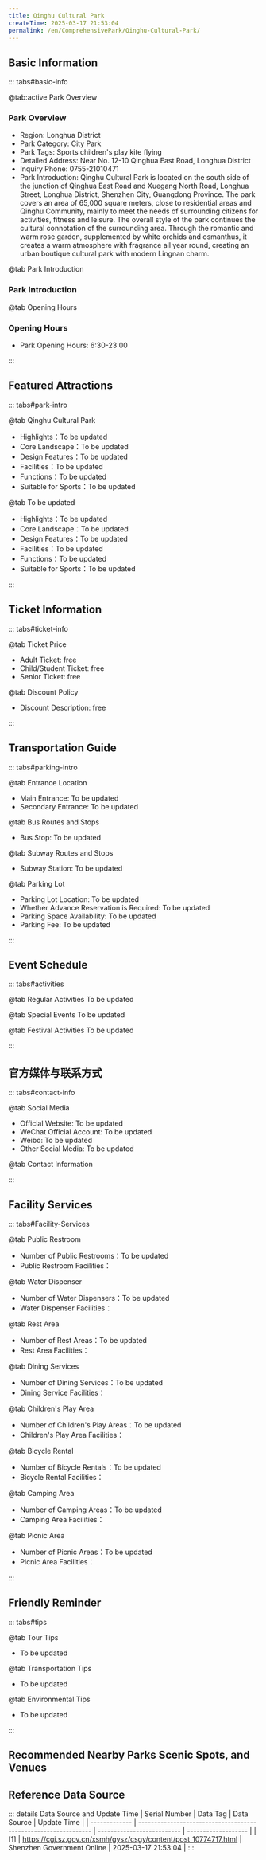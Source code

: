 ```yaml
---
title: Qinghu Cultural Park
createTime: 2025-03-17 21:53:04
permalink: /en/ComprehensivePark/Qinghu-Cultural-Park/
---
```



<script setup>
import ImageSwiper from '/.vuepress/theme/components/ImageSwiper.vue'
// 轮播图数据
const swiperItems = [
    {
                link: 'https://cgj.sz.gov.cn/img/4/4005/4005728/10774717.jpg',
                title: 'Qinghu Cultural Park',
                description: '',
                author: 'Shenzhen Government Online',
                date: '2025/03/17'
                },
  {
                link: 'https://cgj.sz.gov.cn/img/4/4005/4005728/10774717.jpg',
                title: 'Qinghu Cultural Park',
                description: '',
                author: 'Shenzhen Government Online',
                date: '2025/03/17'
                }
]
// 配置项
const swiperConfig = {
  height: 500,
  showInfo: true
}
</script>
<!-- 轮播图组件 -->
<ImageSwiper :items="swiperItems" :config="swiperConfig" />



## Basic Information

::: tabs#basic-info

@tab:active Park Overview
### Park Overview
- Region: Longhua District
- Park Category: City Park
- Park Tags: Sports children's play kite flying
- Detailed Address: Near No. 12-10 Qinghua East Road, Longhua District
- Inquiry Phone: 0755-21010471
- Park Introduction: Qinghu Cultural Park is located on the south side of the junction of Qinghua East Road and Xuegang North Road, Longhua Street, Longhua District, Shenzhen City, Guangdong Province. The park covers an area of 65,000 square meters, close to residential areas and Qinghu Community, mainly to meet the needs of surrounding citizens for activities, fitness and leisure. The overall style of the park continues the cultural connotation of the surrounding area. Through the romantic and warm rose garden, supplemented by white orchids and osmanthus, it creates a warm atmosphere with fragrance all year round, creating an urban boutique cultural park with modern Lingnan charm.

@tab Park Introduction
### Park Introduction
@tab Opening Hours
### Opening Hours
- Park Opening Hours: 6:30-23:00

:::

## Featured Attractions

::: tabs#park-intro

@tab Qinghu Cultural Park
<ImageCard
image="https://cgj.sz.gov.cn/images/index20230710_1.png"
    title="Qinghu Cultural Park"
    description="The popular 'Qinghu Sanjie Temple' has been included in the list of Shenzhen's intangible cultural heritage. According to the story sequence of the legend, the park is mainly divided into four theme areas: Crane Dancing in Qinghu, Returning to the Fields after Visiting Flowers, Poetry in the Three Realms, and Blessings from the Temple. The park is equipped with pergolas, fitness equipment, and children's entertainment facilities to provide citizens with a rich and colorful experience."
    date=""
    author="Shenzhen Government Online"
/>


- Highlights：To be updated
- Core Landscape：To be updated
- Design Features：To be updated
- Facilities：To be updated
- Functions：To be updated
- Suitable for Sports：To be updated

@tab To be updated
<ImageCard
image="https://cgj.sz.gov.cn/images/index20230710_1.png"
    title="Qinghu Cultural Park"
    description="The popular 'Qinghu Sanjie Temple' has been included in the list of Shenzhen's intangible cultural heritage. According to the story sequence of the legend, the park is mainly divided into four theme areas: Crane Dancing in Qinghu, Returning to the Fields after Visiting Flowers, Poetry in the Three Realms, and Blessings from the Temple. The park is equipped with pergolas, fitness equipment, and children's entertainment facilities to provide citizens with a rich and colorful experience."
    date=""
    author="Shenzhen Government Online"
/>


- Highlights：To be updated
- Core Landscape：To be updated
- Design Features：To be updated
- Facilities：To be updated
- Functions：To be updated
- Suitable for Sports：To be updated

:::

## Ticket Information

::: tabs#ticket-info

@tab Ticket Price
- Adult Ticket: free
- Child/Student Ticket: free
- Senior Ticket: free

@tab Discount Policy
- Discount Description: free

:::

## Transportation Guide

::: tabs#parking-intro

@tab Entrance Location
- Main Entrance: To be updated
- Secondary Entrance: To be updated

@tab Bus Routes and Stops
- Bus Stop: To be updated

@tab Subway Routes and Stops
- Subway Station: To be updated

@tab Parking Lot
- Parking Lot Location: To be updated
- Whether Advance Reservation is Required: To be updated
- Parking Space Availability: To be updated
- Parking Fee: To be updated

:::

## Event Schedule

::: tabs#activities

@tab Regular Activities
To be updated

@tab Special Events
To be updated

@tab Festival Activities
To be updated

:::

## 官方媒体与联系方式

::: tabs#contact-info

@tab Social Media
- Official Website: To be updated
- WeChat Official Account: To be updated
- Weibo: To be updated
- Other Social Media: To be updated

@tab Contact Information

:::

## Facility Services

::: tabs#Facility-Services

@tab Public Restroom
- Number of Public Restrooms：To be updated
- Public Restroom Facilities：

@tab Water Dispenser
- Number of Water Dispensers：To be updated
- Water Dispenser Facilities：

@tab Rest Area
- Number of Rest Areas：To be updated
- Rest Area Facilities：

@tab Dining Services
- Number of Dining Services：To be updated
- Dining Service Facilities：

@tab Children's Play Area
- Number of Children's Play Areas：To be updated
- Children's Play Area Facilities：

@tab Bicycle Rental
- Number of Bicycle Rentals：To be updated
- Bicycle Rental Facilities：

@tab Camping Area
- Number of Camping Areas：To be updated
- Camping Area Facilities：

@tab Picnic Area
- Number of Picnic Areas：To be updated
- Picnic Area Facilities：

:::

## Friendly Reminder

::: tabs#tips

@tab Tour Tips
- To be updated

@tab Transportation Tips
- To be updated

@tab Environmental Tips
- To be updated

:::

## Recommended Nearby Parks Scenic Spots, and Venues

<CardGrid>
  <ImageCard
        image="https://cgj.sz.gov.cn/img/4/4005/4005729/10774725.jpg"
        title="Honggang Park"
        description="Honggang Park is located in Honggang District, Luohu District, Shenzhen. It is adjacent to Qingshuihe Logistics District in the north, Sungang District in the s"
        href="/en/ComprehensivePark/Honggang-Park/"
        author="Shenzhen Government Online"
        date="2025/01/02"
      />
      <ImageCard
        image="https://cgj.sz.gov.cn/img/4/4005/4005729/10774725.jpg"
        title="Honggang Park"
        description="Honggang Park is located in Honggang District, Luohu District, Shenzhen. It is adjacent to Qingshuihe Logistics District in the north, Sungang District in the s"
        href="/en/ComprehensivePark/Honggang-Park/"
        author="Shenzhen Government Online"
        date="2025/01/02"
      />
    </CardGrid>


## Reference Data Source

::: details Data Source and Update Time
| Serial Number | Data Tag                                                        | Data Source                | Update Time         |
| ------------- | --------------------------------------------------------------- | -------------------------- | ------------------- |
| [1]           | https://cgj.sz.gov.cn/xsmh/gysz/csgy/content/post_10774717.html | Shenzhen Government Online | 2025-03-17 21:53:04 |
:::

